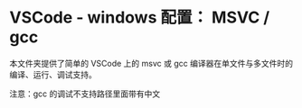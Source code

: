 # VSCode - windows 配置： MSVC / gcc
本文件夹提供了简单的 VSCode 上的 msvc 或 gcc 编译器在单文件与多文件时的编译、运行、调试支持。

注意：gcc 的调试不支持路径里面带有中文